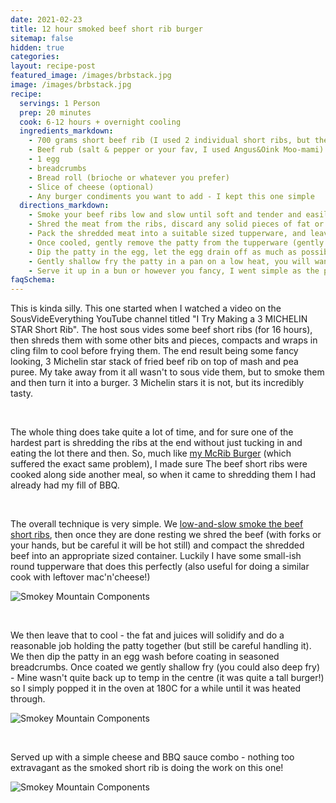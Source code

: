 ```yaml
---
date: 2021-02-23
title: 12 hour smoked beef short rib burger
sitemap: false
hidden: true
categories:
layout: recipe-post
featured_image: /images/brbstack.jpg
image: /images/brbstack.jpg
recipe:
  servings: 1 Person
  prep: 20 minutes
  cook: 6-12 hours + overnight cooling
  ingredients_markdown:
    - 700 grams short beef rib (I used 2 individual short ribs, but they weren't very meaty)
    - Beef rub (salt & pepper or your fav, I used Angus&Oink Moo-mami)
    - 1 egg
    - breadcrumbs
    - Bread roll (brioche or whatever you prefer)
    - Slice of cheese (optional)
    - Any burger condiments you want to add - I kept this one simple
  directions_markdown:
    - Smoke your beef ribs low and slow until soft and tender and easily shredded (see <a href="" target="_blank">my guide here</a>)
    - Shred the meat from the ribs, discard any solid pieces of fat or connective tissue
    - Pack the shredded meat into a suitable sized tupperware, and leave to cool in the fridge overnight
    - Once cooled, gently remove the patty from the tupperware (gently tapping or prying it with a knife, taking care not to damage the patty)
    - Dip the patty in the egg, let the egg drain off as much as possible and then coat in seasoned bread crumbs
    - Gently shallow fry the patty in a pan on a low heat, you will want to fry top, bottom and all the sides. If it is not hot enough in the centre once fried (if like mine you made it too tall), then pop it in the oven at 180C until it gets up to temperature.
    - Serve it up in a bun or however you fancy, I went simple as the patty can holst its own pretty well!
faqSchema:
---
```


This is kinda silly. This one started when I watched a video on the SousVideEverything YouTube channel titled "I Try Making a 3 MICHELIN STAR Short Rib". The host sous vides some beef short ribs (for 16 hours), then shreds them with some other bits and pieces, compacts and wraps in cling film to cool before frying them. The end result being some fancy looking, 3 Michelin star stack of fried beef rib on top of mash and pea puree. My take away from it all wasn't to sous vide them, but to smoke them and then turn it into a burger. 3 Michelin stars it is not, but its incredibly tasty.

<br>

The whole thing does take quite a lot of time, and for sure one of the hardest part is shredding the ribs at the end without just tucking in and eating the lot there and then. So, much like <a href="">my McRib Burger</a> (which suffered the exact same problem), I made sure The beef short ribs were cooked along side another meal, so when it came to shredding them I had already had my fill of BBQ.

<br>

The overall technique is very simple. We <a href="">low-and-slow smoke the beef short ribs</a>, then once they are done resting we shred the beef (with forks or your hands, but be careful it will be hot still) and compact the shredded beef into an appropriate sized container. Luckily I have some small-ish round tupperware that does this perfectly (also useful for doing a similar cook with leftover mac'n'cheese!)

![Smokey Mountain Components]({{site.baseurl}}/images/brb_tupperware.jpg)

<br>

We then leave that to cool - the fat and juices will solidify and do a reasonable job holding the patty together (but still be careful handling it). We then dip the patty in an egg wash before coating in seasoned breadcrumbs. Once coated we gently shallow fry (you could also deep fry) - Mine wasn't quite back up to temp in the centre (it was quite a tall burger!) so I simply popped it in the oven at 180C for a while until it was heated through.

![Smokey Mountain Components]({{site.baseurl}}/images/brb_coating.jpg)

<br>

Served up with a simple cheese and BBQ sauce combo - nothing too extravagant as the smoked short rib is doing the work on this one!

![Smokey Mountain Components]({{site.baseurl}}/images/brb_crosssec.jpg)

<br>
<br>
